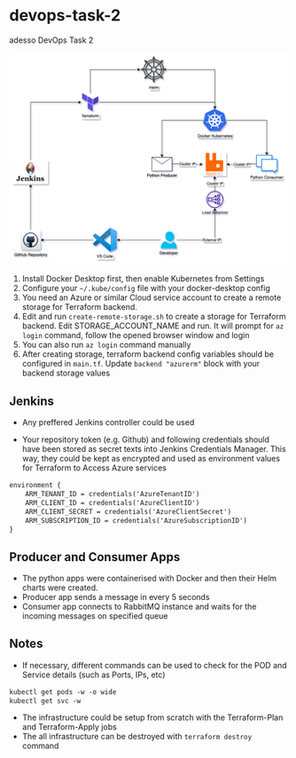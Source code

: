 # devops-task-2
adesso DevOps Task 2

![alt text](devops-task-2-diagram.png)

1. Install Docker Desktop first, then enable Kubernetes from Settings
2. Configure your ```~/.kube/config``` file with your docker-desktop config
2. You need an Azure or similar Cloud service account to create a remote storage for Terraform backend.
3. Edit and run ```create-remote-storage.sh``` to create a storage for Terraform backend. Edit STORAGE_ACCOUNT_NAME and run. It will prompt for ```az login``` command, follow the opened browser window and login
4. You can also run ```az login``` command manually
5. After creating storage, terraform backend config variables should be configured in ```main.tf```. Update ```backend "azurerm"``` block with your backend storage values


## Jenkins ##
- Any preffered Jenkins controller could be used 

- Your repository token (e.g. Github) and following credentials should have been stored as secret texts into Jenkins Credentials Manager. This way, they could be kept as encrypted and used as environment values for Terraform to Access Azure services

```
environment {
    ARM_TENANT_ID = credentials('AzureTenantID')
    ARM_CLIENT_ID = credentials('AzureClientID')
    ARM_CLIENT_SECRET = credentials('AzureClientSecret')
    ARM_SUBSCRIPTION_ID = credentials('AzureSubscriptionID')
}
```

## Producer and Consumer Apps ##
- The python apps were containerised with Docker and then their Helm charts were created. 
- Producer app sends a message in every 5 seconds
- Consumer app connects to RabbitMQ instance and waits for the incoming messages on specified queue 

## Notes ##
- If necessary, different commands can be used to check for the POD and Service details (such as Ports, IPs, etc)
```
kubectl get pods -w -o wide
kubectl get svc -w
```
- The infrastructure could be setup from scratch with the Terraform-Plan and Terraform-Apply jobs 
- The all infrastructure can be destroyed with ```terraform destroy``` command
